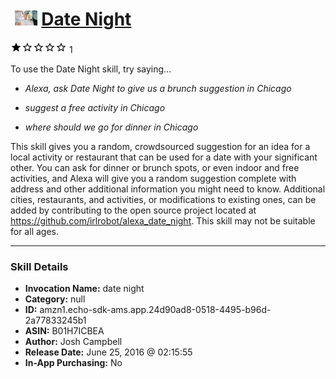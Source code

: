 # &nbsp;<img src="skill_icon" alt="Date Night icon" width="36"> [Date Night](http://alexa.amazon.com/#skills/amzn1.echo-sdk-ams.app.24d90ad8-0518-4495-b96d-2a77833245b1)
![1 stars](../../images/ic_star_black_18dp_1x.png)![1 stars](../../images/ic_star_border_black_18dp_1x.png)![1 stars](../../images/ic_star_border_black_18dp_1x.png)![1 stars](../../images/ic_star_border_black_18dp_1x.png)![1 stars](../../images/ic_star_border_black_18dp_1x.png) 1

To use the Date Night skill, try saying...

* *Alexa, ask Date Night to give us a brunch suggestion in Chicago*

* *suggest a free activity in Chicago*

* *where should we go for dinner in Chicago*

This skill gives you a random, crowdsourced suggestion for an idea for a local activity or restaurant that can be used for a date with your significant other.  You can ask for dinner or brunch spots, or even indoor and free activities, and Alexa will give you a random suggestion complete with address and other additional information you might need to know.  Additional cities, restaurants, and activities, or modifications to existing ones, can be added by contributing to the open source project located at https://github.com/irlrobot/alexa_date_night.  This skill may not be suitable for all ages.

***

### Skill Details

* **Invocation Name:** date night
* **Category:** null
* **ID:** amzn1.echo-sdk-ams.app.24d90ad8-0518-4495-b96d-2a77833245b1
* **ASIN:** B01H7ICBEA
* **Author:** Josh Campbell
* **Release Date:** June 25, 2016 @ 02:15:55
* **In-App Purchasing:** No
